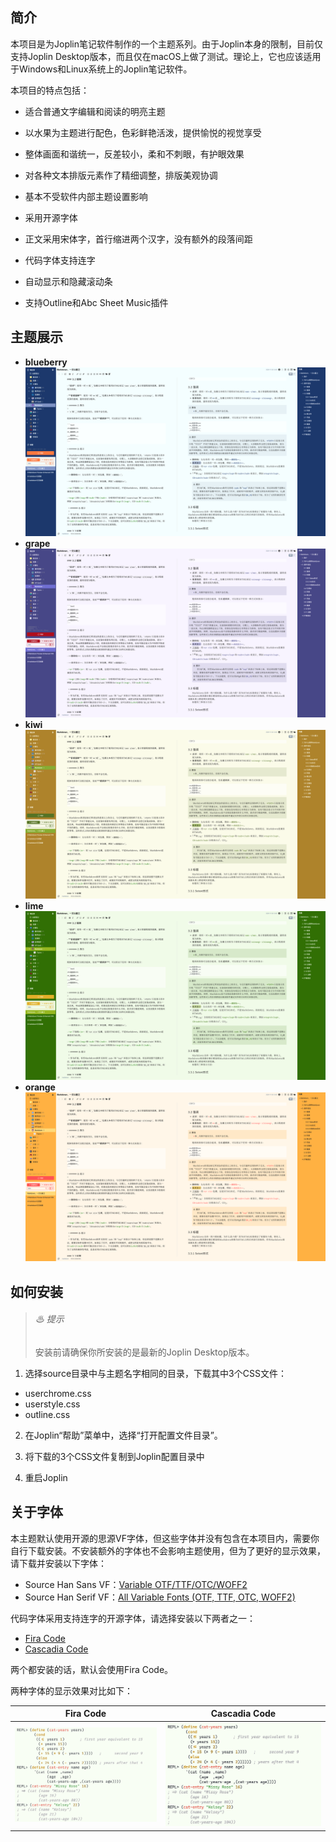 ## 简介

本项目是为Joplin笔记软件制作的一个主题系列。由于Joplin本身的限制，目前仅支持Joplin Desktop版本，而且仅在macOS上做了测试。理论上，它也应该适用于Windows和Linux系统上的Joplin笔记软件。

本项目的特点包括：

- 适合普通文字编辑和阅读的明亮主题

- 以水果为主题进行配色，色彩鲜艳活泼，提供愉悦的视觉享受

- 整体画面和谐统一，反差较小，柔和不刺眼，有护眼效果

- 对各种文本排版元素作了精细调整，排版美观协调

- 基本不受软件内部主题设置影响

- 采用开源字体

- 正文采用宋体字，首行缩进两个汉字，没有额外的段落间距

- 代码字体支持连字

- 自动显示和隐藏滚动条

- 支持Outline和Abc Sheet Music插件

## 主题展示

- **blueberry** ![blueberry](images/blueberry.png)
- **grape** ![grape](images/grape.png)
- **kiwi** ![kiwi](images/kiwi.png)
- **lime** ![lemon](images/lime.png)
- **orange** ![orange](images/orange.png)

## 如何安装

> ###### ♨ 提示
>
> 安装前请确保你所安装的是最新的Joplin Desktop版本。

1. 选择source目录中与主题名字相同的目录，下载其中3个CSS文件：

  - userchrome.css
  - userstyle.css
  - outline.css

2. 在Joplin“帮助”菜单中，选择“打开配置文件目录”。

3. 将下载的3个CSS文件复制到Joplin配置目录中

4. 重启Joplin

## 关于字体

本主题默认使用开源的思源VF字体，但这些字体并没有包含在本项目内，需要你自行下载安装。不安装额外的字体也不会影响主题使用，但为了更好的显示效果，请下载并安装以下字体：

- Source Han Sans VF：[Variable OTF/TTF/OTC/WOFF2](https://github.com/adobe-fonts/source-han-sans/releases/download/2.004R/SourceHanSans-VF.zip)
- Source Han Serif VF：[All Variable Fonts (OTF, TTF, OTC, WOFF2)](https://github.com/adobe-fonts/source-han-serif/releases/download/2.003R/02_SourceHanSerif-VF.zip)

代码字体采用支持连字的开源字体，请选择安装以下两者之一：

- [Fira Code](https://github.com/tonsky/FiraCode/releases/download/6.2/Fira_Code_v6.2.zip)
- [Cascadia Code](https://github.com/microsoft/cascadia-code/releases/download/v2404.23/CascadiaCode-2404.23.zip)

两个都安装的话，默认会使用Fira Code。

两种字体的显示效果对比如下：

<style>
  table {
    border-collapse: collapse;
    border-spacing: 0;
    border: none;
  }
</style>

| Fira Code            | Cascadia Code            |
| :------------------: | :----------------------: |
| ![fira_code](images/fira_code.jpg) | ![cascadia_code](images/cascadia_code.jpg) |
